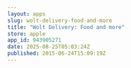 ```yaml
---
layout: apps
slug: wolt-delivery-food-and-more
title: "Wolt Delivery: Food and more"
store: apple
app_id: 943905271
date: 2025-08-25T05:03:24Z
published: 2015-06-24T15:09:19Z
---
```


